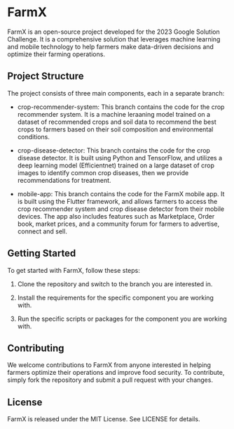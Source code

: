 # FarmX
FarmX is an open-source project developed for the 2023 Google Solution Challenge. It is a comprehensive solution that leverages machine learning and mobile technology to help farmers make data-driven decisions and optimize their farming operations.

## Project Structure
The project consists of three main components, each in a separate branch:

* crop-recommender-system: This branch contains the code for the crop recommender system. It is a machine leraaning model trained on a dataset of recommended crops and soil data to recommend the best crops to farmers based on their soil composition and environmental conditions.

* crop-disease-detector: This branch contains the code for the crop disease detector. It is built using Python and TensorFlow, and utilizes a deep learning model (Efficientnet) trained on a large dataset of crop images to identify common crop diseases, then we provide recommendations for treatment.

* mobile-app: This branch contains the code for the FarmX mobile app. It is built using the Flutter framework, and allows farmers to access the crop recommender system and crop disease detector from their mobile devices. The app also includes features such as Marketplace, Order book, market prices, and a community forum for farmers to advertise, connect and sell.

## Getting Started

To get started with FarmX, follow these steps:

1. Clone the repository and switch to the branch you are interested in.

2. Install the requirements for the specific component you are working with.

3. Run the specific scripts or packages for the component you are working with.


## Contributing
We welcome contributions to FarmX from anyone interested in helping farmers optimize their operations and improve food security. To contribute, simply fork the repository and submit a pull request with your changes.

## License
FarmX is released under the MIT License. See LICENSE for details.



